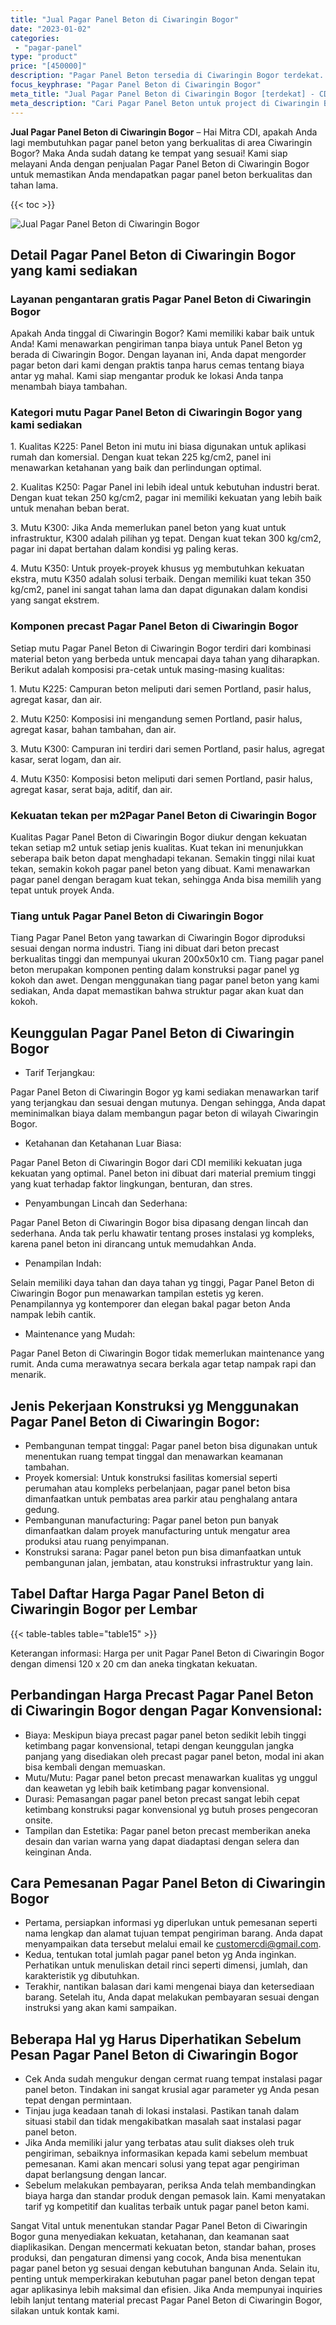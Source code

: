 ```yaml
---
title: "Jual Pagar Panel Beton di Ciwaringin Bogor"
date: "2023-01-02"
categories:
 - "pagar-panel"
type: "product"
price: "[450000]"
description: "Pagar Panel Beton tersedia di Ciwaringin Bogor terdekat. Pagar Panel Beton ini biasanya diaplikasikan dalam project pembangunan sebagai pembatas pengamanan lahan yang kuat dan awet. Hubungi kami untuk keterangan lebih lanjut."
focus_keyphrase: "Pagar Panel Beton di Ciwaringin Bogor"
meta_title: "Jual Pagar Panel Beton di Ciwaringin Bogor [terdekat] - CDI"
meta_description: "Cari Pagar Panel Beton untuk project di Ciwaringin Bogor? Kami menawarkan Pagar Panel Beton yang berkualitas untuk pembatas lahan. Segera dapatkan penawaran terbaik sekarang."
---
```


**Jual Pagar Panel Beton di Ciwaringin Bogor** – Hai Mitra CDI, apakah Anda lagi membutuhkan pagar panel beton yang berkualitas di area Ciwaringin Bogor? Maka Anda sudah datang ke tempat yang sesuai! Kami siap melayani Anda dengan penjualan Pagar Panel Beton di Ciwaringin Bogor untuk memastikan Anda mendapatkan pagar panel beton berkualitas dan tahan lama.

{{< toc >}}

![Jual Pagar Panel Beton di Ciwaringin Bogor](/images/pagar-panel/pagar-panel-25.jpg)

## Detail Pagar Panel Beton di Ciwaringin Bogor yang kami sediakan

### Layanan pengantaran gratis Pagar Panel Beton di Ciwaringin Bogor

Apakah Anda tinggal di Ciwaringin Bogor? Kami memiliki kabar baik untuk Anda! Kami menawarkan pengiriman tanpa biaya untuk Panel Beton yg berada di Ciwaringin Bogor. Dengan layanan ini, Anda dapat mengorder pagar beton dari kami dengan praktis tanpa harus cemas tentang biaya antar yg mahal. Kami siap mengantar produk ke lokasi Anda tanpa menambah biaya tambahan.

### Kategori mutu Pagar Panel Beton di Ciwaringin Bogor yang kami sediakan

1\. Kualitas K225: Panel Beton ini mutu ini biasa digunakan untuk aplikasi rumah dan komersial. Dengan kuat tekan 225 kg/cm2, panel ini menawarkan ketahanan yang baik dan perlindungan optimal.  

2\. Kualitas K250: Pagar Panel ini lebih ideal untuk kebutuhan industri berat. Dengan kuat tekan 250 kg/cm2, pagar ini memiliki kekuatan yang lebih baik untuk menahan beban berat.  

3\. Mutu K300: Jika Anda memerlukan panel beton yang kuat untuk infrastruktur, K300 adalah pilihan yg tepat. Dengan kuat tekan 300 kg/cm2, pagar ini dapat bertahan dalam kondisi yg paling keras.  

4\. Mutu K350: Untuk proyek-proyek khusus yg membutuhkan kekuatan ekstra, mutu K350 adalah solusi terbaik. Dengan memiliki kuat tekan 350 kg/cm2, panel ini sangat tahan lama dan dapat digunakan dalam kondisi yang sangat ekstrem.

### Komponen precast Pagar Panel Beton di Ciwaringin Bogor

Setiap mutu Pagar Panel Beton di Ciwaringin Bogor terdiri dari kombinasi material beton yang berbeda untuk mencapai daya tahan yang diharapkan. Berikut adalah komposisi pra-cetak untuk masing-masing kualitas:

1\. Mutu K225: Campuran beton meliputi dari semen Portland, pasir halus, agregat kasar, dan air.

2\. Mutu K250: Komposisi ini mengandung semen Portland, pasir halus, agregat kasar, bahan tambahan, dan air.

3\. Mutu K300: Campuran ini terdiri dari semen Portland, pasir halus, agregat kasar, serat logam, dan air.

4\. Mutu K350: Komposisi beton meliputi dari semen Portland, pasir halus, agregat kasar, serat baja, aditif, dan air.

### Kekuatan tekan per m2Pagar Panel Beton di Ciwaringin Bogor

Kualitas Pagar Panel Beton di Ciwaringin Bogor diukur dengan kekuatan tekan setiap m2 untuk setiap jenis kualitas. Kuat tekan ini menunjukkan seberapa baik beton dapat menghadapi tekanan. Semakin tinggi nilai kuat tekan, semakin kokoh pagar panel beton yang dibuat. Kami menawarkan pagar panel dengan beragam kuat tekan, sehingga Anda bisa memilih yang tepat untuk proyek Anda.

### Tiang untuk Pagar Panel Beton di Ciwaringin Bogor

Tiang Pagar Panel Beton yang tawarkan di Ciwaringin Bogor diproduksi sesuai dengan norma industri. Tiang ini dibuat dari beton precast berkualitas tinggi dan mempunyai ukuran 200x50x10 cm. Tiang pagar panel beton merupakan komponen penting dalam konstruksi pagar panel yg kokoh dan awet. Dengan menggunakan tiang pagar panel beton yang kami sediakan, Anda dapat memastikan bahwa struktur pagar akan kuat dan kokoh.

## Keunggulan Pagar Panel Beton di Ciwaringin Bogor

*   Tarif Terjangkau:

Pagar Panel Beton di Ciwaringin Bogor yg kami sediakan menawarkan tarif yang terjangkau dan sesuai dengan mutunya. Dengan sehingga, Anda dapat meminimalkan biaya dalam membangun pagar beton di wilayah Ciwaringin Bogor.
*   Ketahanan dan Ketahanan Luar Biasa:

Pagar Panel Beton di Ciwaringin Bogor dari CDI memiliki kekuatan juga kekuatan yang optimal. Panel beton ini dibuat dari material premium tinggi yang kuat terhadap faktor lingkungan, benturan, dan stres.
*   Penyambungan Lincah dan Sederhana:

Pagar Panel Beton di Ciwaringin Bogor bisa dipasang dengan lincah dan sederhana. Anda tak perlu khawatir tentang proses instalasi yg kompleks, karena panel beton ini dirancang untuk memudahkan Anda.
*   Penampilan Indah:

Selain memiliki daya tahan dan daya tahan yg tinggi, Pagar Panel Beton di Ciwaringin Bogor pun menawarkan tampilan estetis yg keren. Penampilannya yg kontemporer dan elegan bakal pagar beton Anda nampak lebih cantik.
*   Maintenance yang Mudah:

Pagar Panel Beton di Ciwaringin Bogor tidak memerlukan maintenance yang rumit. Anda cuma merawatnya secara berkala agar tetap nampak rapi dan menarik.

## Jenis Pekerjaan Konstruksi yg Menggunakan Pagar Panel Beton di Ciwaringin Bogor:

*   Pembangunan tempat tinggal: Pagar panel beton bisa digunakan untuk menentukan ruang tempat tinggal dan menawarkan keamanan tambahan.
*   Proyek komersial: Untuk konstruksi fasilitas komersial seperti perumahan atau kompleks perbelanjaan, pagar panel beton bisa dimanfaatkan untuk pembatas area parkir atau penghalang antara gedung.
*   Pembangunan manufacturing: Pagar panel beton pun banyak dimanfaatkan dalam proyek manufacturing untuk mengatur area produksi atau ruang penyimpanan.
*   Konstruksi sarana: Pagar panel beton pun bisa dimanfaatkan untuk pembangunan jalan, jembatan, atau konstruksi infrastruktur yang lain.

## Tabel Daftar Harga Pagar Panel Beton di Ciwaringin Bogor per Lembar

{{< table-tables table="table15" >}}

Keterangan informasi: Harga per unit Pagar Panel Beton di Ciwaringin Bogor dengan dimensi 120 x 20 cm dan aneka tingkatan kekuatan.

## Perbandingan Harga Precast Pagar Panel Beton di Ciwaringin Bogor dengan Pagar Konvensional:

*   Biaya: Meskipun biaya precast pagar panel beton sedikit lebih tinggi ketimbang pagar konvensional, tetapi dengan keunggulan jangka panjang yang disediakan oleh precast pagar panel beton, modal ini akan bisa kembali dengan memuaskan.
*   Mutu/Mutu: Pagar panel beton precast menawarkan kualitas yg unggul dan keawetan yg lebih baik ketimbang pagar konvensional.
*   Durasi: Pemasangan pagar panel beton precast sangat lebih cepat ketimbang konstruksi pagar konvensional yg butuh proses pengecoran onsite.
*   Tampilan dan Estetika: Pagar panel beton precast memberikan aneka desain dan varian warna yang dapat diadaptasi dengan selera dan keinginan Anda.

## Cara Pemesanan Pagar Panel Beton di Ciwaringin Bogor

*   Pertama, persiapkan informasi yg diperlukan untuk pemesanan seperti nama lengkap dan alamat tujuan tempat pengiriman barang. Anda dapat menyampaikan data tersebut melalui email ke customercdi@gmail.com.
*   Kedua, tentukan total jumlah pagar panel beton yg Anda inginkan. Perhatikan untuk menuliskan detail rinci seperti dimensi, jumlah, dan karakteristik yg dibutuhkan.
*   Terakhir, nantikan balasan dari kami mengenai biaya dan ketersediaan barang. Setelah itu, Anda dapat melakukan pembayaran sesuai dengan instruksi yang akan kami sampaikan.

## Beberapa Hal yg Harus Diperhatikan Sebelum Pesan Pagar Panel Beton di Ciwaringin Bogor

*   Cek Anda sudah mengukur dengan cermat ruang tempat instalasi pagar panel beton. Tindakan ini sangat krusial agar parameter yg Anda pesan tepat dengan permintaan.
*   Tinjau juga keadaan tanah di lokasi instalasi. Pastikan tanah dalam situasi stabil dan tidak mengakibatkan masalah saat instalasi pagar panel beton.
*   Jika Anda memiliki jalur yang terbatas atau sulit diakses oleh truk pengiriman, sebaiknya informasikan kepada kami sebelum membuat pemesanan. Kami akan mencari solusi yang tepat agar pengiriman dapat berlangsung dengan lancar.
*   Sebelum melakukan pembayaran, periksa Anda telah membandingkan biaya harga dan standar produk dengan pemasok lain. Kami menyatakan tarif yg kompetitif dan kualitas terbaik untuk pagar panel beton kami.

Sangat Vital untuk menentukan standar Pagar Panel Beton di Ciwaringin Bogor guna menyediakan kekuatan, ketahanan, dan keamanan saat diaplikasikan. Dengan mencermati kekuatan beton, standar bahan, proses produksi, dan pengaturan dimensi yang cocok, Anda bisa menentukan pagar panel beton yg sesuai dengan kebutuhan bangunan Anda. Selain itu, penting untuk memperkirakan kebutuhan pagar panel beton dengan tepat agar aplikasinya lebih maksimal dan efisien. Jika Anda mempunyai inquiries lebih lanjut tentang material precast Pagar Panel Beton di Ciwaringin Bogor, silakan untuk kontak kami.